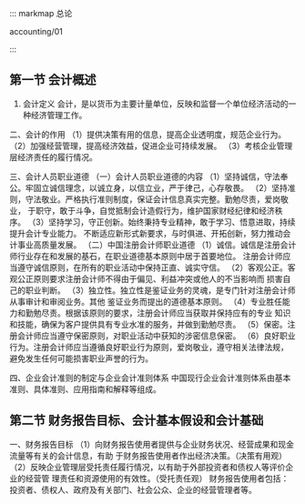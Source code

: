 ::: markmap 总论

accounting/01

:::

## 第一节 会计概述

1. 会计定义
   会计，是以货币为主要计量单位，反映和监督一个单位经济活动的一种经济管理工作。

二、会计的作用
（1）提供决策有用的信息，提高企业透明度，规范企业行为。
（2）加强经营管理，提高经济效益，促进企业可持续发展。
（3）考核企业管理层经济责任的履行情况。

三、会计人员职业道德
（一）会计人员职业道德的内容
（1）坚持诚信，守法奉公。牢固立诚信理念，以诚立身，以信立业，严于律己，心存敬畏。
（2）坚持准则，守法敬业。严格执行准则制度，保证会计信息真实完整。勤勉尽责，爱岗敬业，
于职守，敢于斗争，自觉抵制会计造假行为，维护国家财经纪律和经济秩序。
（3）坚持学习，守正创新。始终秉持专业精神，敢于学习、悟意进取，持续提升会计专业能力。
不断适应新形式新要求，与时俱进、开拓创新，努力推动会计事业高质量发展。
（二）中国注册会计师职业道德
（1）诚信。诚信是注册会计师行业存在和发展的基石，在职业道德基本原则中居于首要地位。
注册会计师应当遵守诚信原则，在所有的职业活动中保持正直、诚实守信。
（2）客观公正。客观公正原则要求注册会计师不得由于偏见、利益冲突或他人的不当影响而
损害自己的职业判断。
（3）独立性。独立性是鉴证业务的灵魂，是专门针对注册会计师从事审计和审阅业务。其他
鉴证业务而提出的道德基本原则。
（4）专业胜任能力和勤勉尽责。根据该原则的要求，注册会计师应当获取并保持应有的专业
知识和技能，确保为客户提供具有专业水准的服务，并做到勤勉尽责。
（5）保密。注册会计师应当遵守保密原则，对职业活动中获知的涉密信息保密。
（6）良好职业行为。注册会计师应当遵循良好职业行为原则，爱岗敬业，遵守相关法律法规，
避免发生任何可能损害职业声誉的行为。

四、企业会计准则的制定与企业会计准则体系
中国现行企业会计准则体系由基本准则、具体准则、应用指南和解释等组成。

## 第二节 财务报告目标、会计基本假设和会计基础

一、财务报告目标
（1）向财务报告使用者提供与企业财务状况、经营成果和现金流量等有关的会计信息，有助
于财务报告使用者作出经济决策。（决策有用观）
（2）反映企业管理层受托责任履行情况，以有助于外部投资者和债权人等评价企业的经营管
理责任和资源使用的有效性。（受托责任观）
财务报告使用者包括：投资者、债权人、政府及有关部门、社会公众、企业的经营管理者等。
